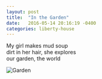 ```yaml
---
layout: post
title:  "In the Garden"
date:   2016-05-14 20:16:19 -0400
categories: liberty-house
---
```

My girl makes mud soup 
<br>dirt in her hair, she explores 
<br>our garden, the world

<div class="photos">

<img src="https://farm8.staticflickr.com/7350/26948610091_c04b4c1371_z.jpg" class="img-half" alt="Garden">

</div>